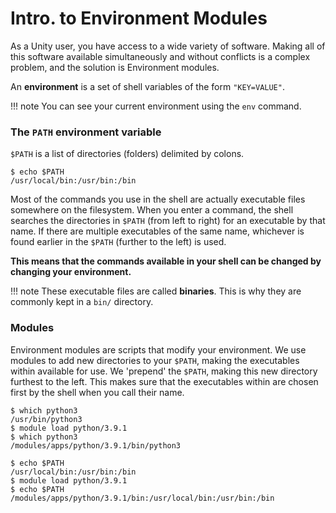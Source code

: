 # Intro. to Environment Modules #

As a Unity user, you have access to a wide variety of software. Making all of this software available simultaneously and without conflicts is a complex problem, and the solution is Environment modules.

An **environment** is a set of shell variables of the form `"KEY=VALUE"`.

!!! note
    You can see your current environment using the <red>`env`</red> command.

### The `PATH` environment variable ###
`$PATH` is a list of directories (folders) delimited by colons.
```
$ echo $PATH
/usr/local/bin:/usr/bin:/bin
```
Most of the commands you use in the shell are actually executable files somewhere on the filesystem. When you enter a command, the shell searches the directories in `$PATH` (from left to right) for an executable by that name. If there are multiple executables of the same name, whichever is found earlier in the `$PATH` (further to the left) is used.

**This means that the commands available in your shell can be changed by changing your environment.**

!!! note
    These executable files are called **binaries**. This is why they are commonly kept in a `bin/` directory.


### Modules ###
Environment modules are scripts that modify your environment. We use modules to add new directories to your `$PATH`, making the executables within available for use. We 'prepend' the `$PATH`, making this new directory furthest to the left. This makes sure that the executables within are chosen first by the shell when you call their name.

```
$ which python3
/usr/bin/python3
$ module load python/3.9.1
$ which python3
/modules/apps/python/3.9.1/bin/python3
```
```
$ echo $PATH
/usr/local/bin:/usr/bin:/bin
$ module load python/3.9.1
$ echo $PATH
/modules/apps/python/3.9.1/bin:/usr/local/bin:/usr/bin:/bin
```

